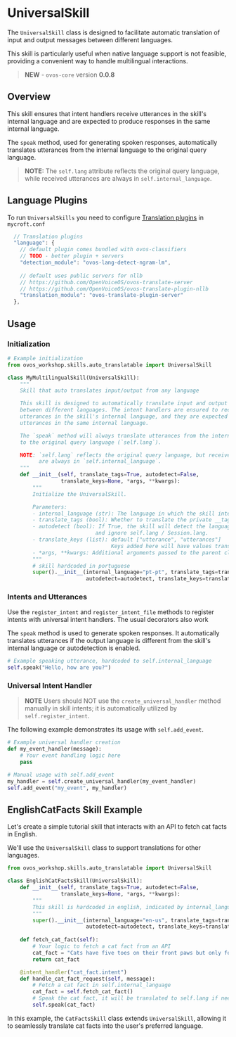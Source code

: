 # UniversalSkill

The `UniversalSkill` class is designed to facilitate automatic translation of input and output messages between different languages. 

This skill is particularly useful when native language support is not feasible, providing a convenient way to handle multilingual interactions.

> **NEW** - `ovos-core` version **0.0.8**

## Overview

This skill ensures that intent handlers receive utterances in the skill's internal language and are expected to produce responses in the same internal language. 

The `speak` method, used for generating spoken responses, automatically translates utterances from the internal language to the original query language.

> **NOTE:** The `self.lang` attribute reflects the original query language, while received utterances are always in `self.internal_language`.

## Language Plugins

To run `UniversalSkills` you need to configure [Translation plugins](https://openvoiceos.github.io/ovos-technical-manual/lang_plugins.md) in `mycroft.conf`

```javascript
  // Translation plugins
  "language": {
    // default plugin comes bundled with ovos-classifiers
    // TODO - better plugin + servers
    "detection_module": "ovos-lang-detect-ngram-lm",
    
    // default uses public servers for nllb
    // https://github.com/OpenVoiceOS/ovos-translate-server
    // https://github.com/OpenVoiceOS/ovos-translate-plugin-nllb
    "translation_module": "ovos-translate-plugin-server"
  },
```

## Usage

### Initialization

```python
# Example initialization
from ovos_workshop.skills.auto_translatable import UniversalSkill

class MyMultilingualSkill(UniversalSkill):
    """
    Skill that auto translates input/output from any language

    This skill is designed to automatically translate input and output messages
    between different languages. The intent handlers are ensured to receive
    utterances in the skill's internal language, and they are expected to produce
    utterances in the same internal language.

    The `speak` method will always translate utterances from the internal language
    to the original query language (`self.lang`).

    NOTE: `self.lang` reflects the original query language, but received utterances
          are always in `self.internal_language`.
    """
    def __init__(self, translate_tags=True, autodetect=False, 
                 translate_keys=None, *args, **kwargs):
        """
        Initialize the UniversalSkill.

        Parameters:
        - internal_language (str): The language in which the skill internally operates.
        - translate_tags (bool): Whether to translate the private __tags__ value (adapt entities).
        - autodetect (bool): If True, the skill will detect the language of the utterance
                            and ignore self.lang / Session.lang.
        - translate_keys (list): default ["utterance", "utterances"] 
                                 Keys added here will have values translated in message.data.
        - *args, **kwargs: Additional arguments passed to the parent class constructor.
        """
        # skill hardcoded in portuguese
        super().__init__(internal_language="pt-pt", translate_tags=translate_tags,
                         autodetect=autodetect, translate_keys=translate_keys, *args, **kwargs)
```

### Intents and Utterances

Use the `register_intent` and `register_intent_file` methods to register intents with universal intent handlers. The usual decorators also work

The `speak` method is used to generate spoken responses.
It automatically translates utterances if the output language is different from the skill's internal language or autodetection is enabled.

```python
# Example speaking utterance, hardcoded to self.internal_language
self.speak("Hello, how are you?")
```

### Universal Intent Handler

> **NOTE** Users should NOT use the `create_universal_handler` method manually in skill intents; it is automatically utilized by `self.register_intent`. 

The following example demonstrates its usage with `self.add_event`.

```python
# Example universal handler creation
def my_event_handler(message):
    # Your event handling logic here
    pass

# Manual usage with self.add_event
my_handler = self.create_universal_handler(my_event_handler)
self.add_event("my_event", my_handler)
```

## EnglishCatFacts Skill Example

Let's create a simple tutorial skill that interacts with an API to fetch cat facts in English. 

We'll use the `UniversalSkill` class to support translations for other languages.

```python
from ovos_workshop.skills.auto_translatable import UniversalSkill

class EnglishCatFactsSkill(UniversalSkill):
    def __init__(self, translate_tags=True, autodetect=False, 
                 translate_keys=None, *args, **kwargs):
        """
        This skill is hardcoded in english, indicated by internal_language
        """
        super().__init__(internal_language="en-us", translate_tags=translate_tags,
                         autodetect=autodetect, translate_keys=translate_keys, *args, **kwargs)
        
    def fetch_cat_fact(self):
        # Your logic to fetch a cat fact from an API
        cat_fact = "Cats have five toes on their front paws but only four on their back paws."
        return cat_fact

    @intent_handler("cat_fact.intent")
    def handle_cat_fact_request(self, message):
        # Fetch a cat fact in self.internal_language
        cat_fact = self.fetch_cat_fact()
        # Speak the cat fact, it will be translated to self.lang if needed
        self.speak(cat_fact)
```

In this example, the `CatFactsSkill` class extends `UniversalSkill`, allowing it to seamlessly translate cat facts into the user's preferred language.
